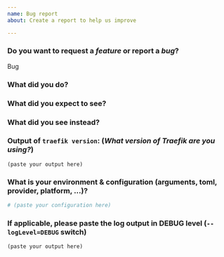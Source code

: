 ```yaml
---
name: Bug report
about: Create a report to help us improve

---
```


<!--
DO NOT FILE ISSUES FOR GENERAL SUPPORT QUESTIONS.

The issue tracker is for reporting bugs and feature requests only.
For end-user related support questions, refer to one of the following:

- Stack Overflow (using the "traefik" tag): https://stackoverflow.com/questions/tagged/traefik
- the Traefik community Slack channel: https://traefik.herokuapp.com

-->


### Do you want to request a *feature* or report a *bug*?

Bug

### What did you do?

<!--

HOW TO WRITE A GOOD ISSUE?

- Respect the issue template as much as possible.
- If it's possible use the command `traefik bug`. See https://www.youtube.com/watch?v=Lyz62L8m93I.
- The title must be short and descriptive.
- Explain the conditions which led you to write this issue: the context.
- The context should lead to something, an idea or a problem that you’re facing.
- Remain clear and concise.
- Format your messages to help the reader focus on what matters and understand the structure of your message, use Markdown syntax https://help.github.com/articles/github-flavored-markdown

-->

### What did you expect to see?



### What did you see instead?



### Output of `traefik version`: (_What version of Traefik are you using?_)

<!--
For the Traefik Docker image:
    docker run [IMAGE] version
    ex: docker run traefik version

For the alpine Traefik Docker image:
    docker run [IMAGE] traefik version
    ex: docker run traefik traefik version
-->

```
(paste your output here)
```

### What is your environment & configuration (arguments, toml, provider, platform, ...)?

```toml
# (paste your configuration here)
```

<!--
Add more configuration information here.
-->


### If applicable, please paste the log output in DEBUG level (`--logLevel=DEBUG` switch)

```
(paste your output here)
```
